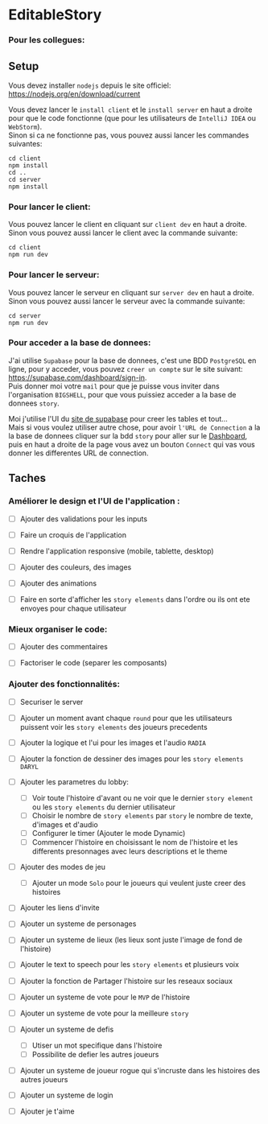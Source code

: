 # EditableStory


### Pour les collegues:

## Setup

Vous devez installer `nodejs` depuis le site officiel: https://nodejs.org/en/download/current

Vous devez lancer le `install client` et le `install server` en haut a droite pour que le code fonctionne 
(que pour les utilisateurs de `IntelliJ IDEA` ou `WebStorm`).  
Sinon si ca ne fonctionne pas, vous pouvez aussi lancer les commandes suivantes:
    
    cd client 
    npm install
    cd ..
    cd server
    npm install


### Pour lancer le client:
Vous pouvez lancer le client en cliquant sur `client dev` en haut a droite.  
Sinon vous pouvez aussi lancer le client avec la commande suivante:

    cd client
    npm run dev

### Pour lancer le serveur:
Vous pouvez lancer le serveur en cliquant sur `server dev` en haut a droite.
Sinon vous pouvez aussi lancer le serveur avec la commande suivante:

    cd server
    npm run dev




### Pour acceder a la base de donnees:
J'ai utilise `Supabase` pour la base de donnees, c'est une BDD `PostgreSQL` en ligne,
pour y acceder, vous pouvez `creer un compte` sur le site suivant: https://supabase.com/dashboard/sign-in.  
Puis donner moi votre `mail` pour que je puisse vous inviter dans l'organisation `BIGSHELL`, pour que vous puissiez acceder a la base de donnees `story`.  


Moi j'utilise l'UI du [site de supabase](https://supabase.com/dashboard/project/nhldzevrwuqvytdltqgi/editor) pour creer les tables et tout...  
Mais si vous voulez utiliser autre chose, pour avoir `l'URL de Connection` a la la base de donnees cliquer sur la bdd `story` pour aller sur le [Dashboard](https://supabase.com/dashboard/project/nhldzevrwuqvytdltqgi), 
puis en haut a droite de la page vous avez un bouton `Connect` qui vas vous donner les differentes URL de connection.



## Taches

### Améliorer le design et l'UI de l'application :
- [ ] Ajouter des validations pour les inputs
- [ ] Faire un croquis de l'application
- [ ] Rendre l'application responsive (mobile, tablette, desktop)
- [ ] Ajouter des couleurs, des images
- [ ] Ajouter des animations
- [ ] Faire en sorte d'afficher les `story elements` dans l'ordre ou ils ont ete envoyes pour chaque utilisateur


### Mieux organiser le code:
- [ ] Ajouter des commentaires
- [ ] Factoriser le code (separer les composants)

  
### Ajouter des fonctionnalités:
- [ ] Securiser le server
- [ ] Ajouter un moment avant chaque `round` pour que les utilisateurs puissent voir les `story elements` des joueurs precedents
- [ ] Ajouter la logique et l'ui pour les images et l'audio `RADIA`
- [ ] Ajouter la fonction de dessiner des images pour les `story elements` `DARYL`
- [ ] Ajouter les parametres du lobby: 
  - [ ] Voir toute l'histoire d'avant ou ne voir que le dernier `story element` ou les `story elements` du dernier utilisateur
  - [ ] Choisir le nombre de `story elements` par `story` le nombre de texte, d'images et d'audio
  - [ ] Configurer le timer (Ajouter le mode Dynamic)
  - [ ] Commencer l'histoire en choisissant le nom de l'histoire et les differents presonnages avec leurs descriptions et le theme

- [ ] Ajouter des modes de jeu
  - [ ] Ajouter un mode `Solo` pour le joueurs qui veulent juste creer des histoires
  
- [ ] Ajouter les liens d'invite

- [ ] Ajouter un systeme de personages 

- [ ] Ajouter un systeme de lieux (les lieux sont juste l'image de fond de l'histoire)

- [ ] Ajouter le text to speech pour les `story elements` et plusieurs voix

- [ ] Ajouter la fonction de Partager l'histoire sur les reseaux sociaux
- [ ] Ajouter un systeme de vote pour le `MVP` de l'histoire
- [ ] Ajouter un systeme de vote pour la meilleure `story`

- [ ] Ajouter un systeme de defis
  - [ ] Utiser un mot specifique dans l'histoire
  - [ ] Possibilite de defier les autres joueurs

- [ ] Ajouter un systeme de joueur rogue qui s'incruste dans les histoires des autres joueurs

- [ ] Ajouter un systeme de login

- [ ] Ajouter je t'aime
